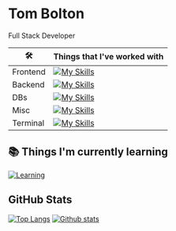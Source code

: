 # Tom Bolton

Full Stack Developer

| 🛠️ | Things that I've worked with |
|---|---|
| Frontend |[![My Skills](https://skillicons.dev/icons?i=js,ts,react,nextjs,html,css)](https://skillicons.dev)|
| Backend |[![My Skills](https://skillicons.dev/icons?i=js,ts,nodejs,express,nestjs,java,spring)](https://skillicons.dev)|
| DBs |[![My Skills](https://skillicons.dev/icons?i=dynamodb,postgres,mysql,mongodb,redis,sqlite,firebase)](https://skillicons.dev)|
| Misc |[![My Skills](https://skillicons.dev/icons?i=docker,aws,rabbitmq)](https://skillicons.dev)|
| Terminal |[![My Skills](https://skillicons.dev/icons?i=bash,vim,neovim)](https://skillicons.dev)|

## 📚 Things I'm currently learning
[![Learning](https://skillicons.dev/icons?i=rust,wasm,terraform)](https://skillicons.dev)

## GitHub Stats
[![Top Langs](https://github-readme-stats.vercel.app/api/top-langs/?username=abu-hiba&layout=compact&theme=tokyonight&count_private=true&hide_border=true)](https://github.com/abu-hiba)
[![Github stats](https://github-readme-stats.vercel.app/api?username=abu-hiba&theme=tokyonight&count_private=true&hide_border=true&line_height=20)](https://github.com/abu-hiba)
<!--
- 🔭 I’m currently working on ...
- 🌱 I’m currently learning ...
- 👯 I’m looking to collaborate on ...
- 🤔 I’m looking for help with ...
- 💬 Ask me about ...
- 📫 How to reach me: ...
- 😄 Pronouns: ...
- ⚡ Fun fact: ...
-->
